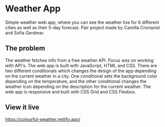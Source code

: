 # Weather App

Simple weather web app, where you can see the weather live for 6 different cities as well as their 5-day forecast. Pair project made by Camilla Cronqvist and Sofia Gerdmar.

## The problem

The weather fetches info from a free weather API. Focus was on working with API's. The web app is built with JavaScript, HTML and CSS. There are two different conditionals which changes the design of the app depending on the current weather in a city. One conditional sets the background color depending on the temperature, and the other conditional changes the weather icon depending on the description for the current weather. The web app is responsive and built with CSS Grid and CSS Flexbox. 

## View it live

https://colourful-weather.netlify.app/